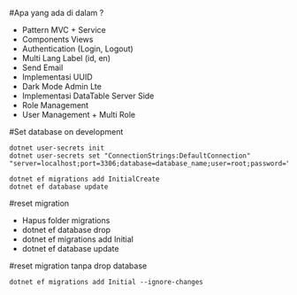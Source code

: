 #Apa yang ada di dalam ?

- Pattern MVC + Service
- Components Views
- Authentication (Login, Logout)
- Multi Lang Label (id, en)
- Send Email
- Implementasi UUID
- Dark Mode Admin Lte
- Implementasi DataTable Server Side
- Role Management
- User Management + Multi Role

#Set database on development

```
dotnet user-secrets init
dotnet user-secrets set "ConnectionStrings:DefaultConnection" "server=localhost;port=3306;database=database_name;user=root;password="

dotnet ef migrations add InitialCreate
dotnet ef database update
```

#reset migration

- Hapus folder migrations
- dotnet ef database drop
- dotnet ef migrations add Initial
- dotnet ef database update

#reset migration tanpa drop database

```
dotnet ef migrations add Initial --ignore-changes
```
